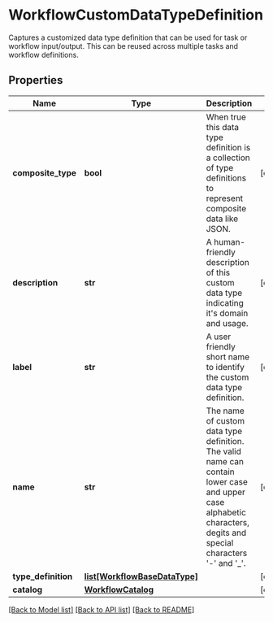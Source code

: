 # WorkflowCustomDataTypeDefinition

Captures a customized data type definition that can be used for task or workflow input/output.  This can be reused across multiple tasks and workflow definitions. 
## Properties
Name | Type | Description | Notes
------------ | ------------- | ------------- | -------------
**composite_type** | **bool** | When true this data type definition is a collection of type definitions to represent composite data like JSON.   | [optional] 
**description** | **str** | A human-friendly description of this custom data type indicating it&#39;s domain and usage.   | [optional] 
**label** | **str** | A user friendly short name to identify the custom data type definition.   | [optional] 
**name** | **str** | The name of custom data type definition. The valid name can contain lower case and upper case alphabetic characters, degits and special characters &#39;-&#39; and &#39;_&#39;.   | [optional] 
**type_definition** | [**list[WorkflowBaseDataType]**](WorkflowBaseDataType.md) |  | [optional] 
**catalog** | [**WorkflowCatalog**](.md) |  | [optional] 

[[Back to Model list]](../README.md#documentation-for-models) [[Back to API list]](../README.md#documentation-for-api-endpoints) [[Back to README]](../README.md)


